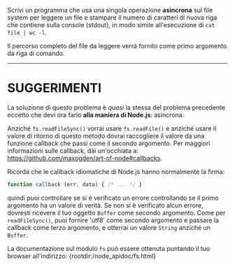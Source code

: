 Scrivi un programma che usa una singola operazione **asincrona** sul file system per leggere un file e stampare il numero di caratteri di nuova riga che contiene sulla console (stdout), in modo simile all'esecuzione di `cat file | wc -l`.

Il percorso completo del file da leggere verrà fornito come primo argomento da riga di comando.

----------------------------------------------------------------------
# SUGGERIMENTI

La soluzione di questo problema è *quasi* la stessa del problema precedente eccetto che devi ora farlo **alla maniera di Node.js**: asincrona.

Anziché `fs.readFileSync()` vorrai usare `fs.readFile()` e anziché usare il valore di ritorno di questo metodo dovrai raccogliere il valore da una funzione callback che passi come il secondo argomento. Per maggiori informazioni sulle callback, dài un'occhiata a: https://github.com/maxogden/art-of-node#callbacks.

Ricorda che le callback idiomatiche di Node.js hanno normalmente la firma:

```js
function callback (err, data) { /* ... */ }
```

quindi puoi controllare se si è verificato un errore controllando se il primo argomento ha un valore di verità. Se non si è verificato alcun errore, dovresti ricevere il tuo oggetto `Buffer` come secondo argomento. Come per `readFileSync()`, puoi fornire 'utf8' come secondo argomento e passare la callback come terzo argomento, e otterrai un valore `String` anziché un `Buffer`.

La documentazione sul modulo `fs` può essere ottenuta puntando il tuo browser all'indirizzo:
  {rootdir:/node_apidoc/fs.html}
